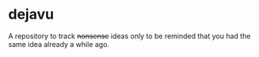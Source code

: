 # dejavu
A repository to track ~~nonsense~~ ideas only to be reminded that you had the same idea already a while ago.
